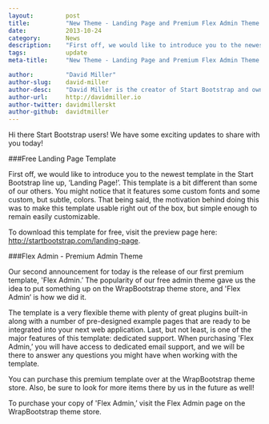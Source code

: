 ```yaml
---
layout:			post
title:			"New Theme - Landing Page and Premium Flex Admin Theme Launched!"
date:			2013-10-24
category:		News
description:	"First off, we would like to introduce you to the newest template..."
tags:			update
meta-title:		"New Theme - Landing Page and Premium Flex Admin Theme Launched!"

author:			"David Miller"
author-slug:	david-miller
author-desc:	"David Miller is the creator of Start Bootstrap and owner of Blackrock Digital. He is a front end web designer and developer working out of sunny Orlando, Florida."
author-url:		http://davidmiller.io
author-twitter:	davidmillerskt
author-github:	davidtmiller
---
```

Hi there Start Bootstrap users! We have some exciting updates to share with you today!

###Free Landing Page Template

First off, we would like to introduce you to the newest template in the Start Bootstrap line up, ‘Landing Page!’. This template is a bit different than some of our others. You might notice that it features some custom fonts and some custom, but subtle, colors. That being said, the motivation behind doing this was to make this template usable right out of the box, but simple enough to remain easily customizable.

To download this template for free, visit the preview page here: http://startbootstrap.com/landing-page.

###Flex Admin - Premium Admin Theme

Our second announcement for today is the release of our first premium template, 'Flex Admin.’ The popularity of our free admin theme gave us the idea to put something up on the WrapBootstrap theme store, and 'Flex Admin’ is how we did it.

The template is a very flexible theme with plenty of great plugins built-in along with a number of pre-designed example pages that are ready to be integrated into your next web application. Last, but not least, is one of the major features of this template: dedicated support. When purchasing 'Flex Admin,’ you will have access to dedicated email support, and we will be there to answer any questions you might have when working with the template.

You can purchase this premium template over at the WrapBootstrap theme store. Also, be sure to look for more items there by us in the future as well!

To purchase your copy of 'Flex Admin,’ visit the Flex Admin page on the WrapBootstrap theme store.